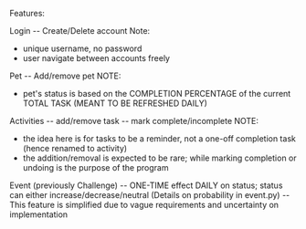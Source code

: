 Features:

Login
-- Create/Delete account
Note:
- unique username, no password
- user navigate between accounts freely

Pet 
-- Add/remove pet
NOTE:
- pet's status is based on the COMPLETION PERCENTAGE of the current TOTAL TASK (MEANT TO BE REFRESHED DAILY)

Activities
-- add/remove task
-- mark complete/incomplete
NOTE:
- the idea here is for tasks to be a reminder, not a one-off completion task (hence renamed to activity)
- the addition/removal is expected to be rare; while marking completion or undoing is the purpose of the program

Event (previously Challenge)
-- ONE-TIME effect DAILY on status; status can either increase/decrease/neutral (Details on probability in event.py)
-- This feature is simplified due to vague requirements and uncertainty on implementation
